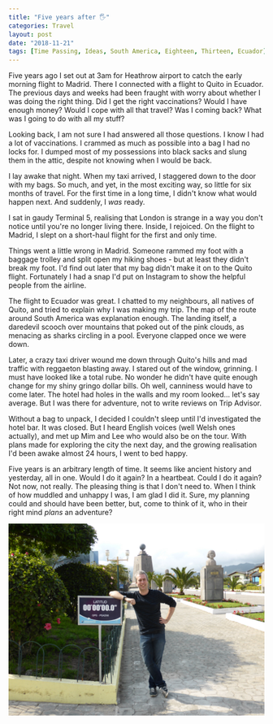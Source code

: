 ```yaml
---
title: "Five years after 🖐"
categories: Travel
layout: post
date: "2018-11-21"
tags: [Time Passing, Ideas, South America, Eighteen, Thirteen, Ecuador]
---
```


Five years ago I set out at 3am for Heathrow airport to catch the early morning flight to Madrid. There I connected with a flight to Quito in Ecuador. The previous days and weeks had been fraught with worry about whether I was doing the right thing. Did I get the right vaccinations? Would I have enough money? Would I cope with all that travel? Was I coming back? What was I going to do with all my stuff?

Looking back, I am not sure I had answered all those questions. I know I had a lot of vaccinations. I crammed as much as possible into a bag I had no locks for. I dumped most of my possessions into black sacks and slung them in the attic, despite not knowing when I would be back.

I lay awake that night. When my taxi arrived, I staggered down to the door with my bags. So much, and yet, in the most exciting way, so little for six months of travel. For the first time in a long time, I didn't know what would happen next. And suddenly, I *was* ready.

I sat in gaudy Terminal 5, realising that London is strange in a way you don't notice until you're no longer living there. Inside, I rejoiced. On the flight to Madrid, I slept on a short-haul flight for the first and only time.

Things went a little wrong in Madrid. Someone rammed my foot with a baggage trolley and split open my hiking shoes - but at least they didn't break my foot. I'd find out later that my bag didn't make it on to the Quito flight. Fortunately I had a snap I'd put on Instagram to show the helpful people from the airline. 

The flight to Ecuador was great. I chatted to my neighbours, all natives of Quito, and tried to explain why I was making my trip. The map of the route around South America was explanation enough. The landing itself, a daredevil scooch over mountains that poked out of the pink clouds, as menacing as sharks circling in a pool. Everyone clapped once we were down.

Later, a crazy taxi driver wound me down through Quito's hills and mad traffic with reggaeton blasting away. I stared out of the window, grinning. I must have looked like a total rube. No wonder he didn't have quite enough change for my shiny gringo dollar bills. Oh well, canniness would have to come later. The hotel had holes in the walls and my room looked... let's say average. But I was there for adventure, not to write reviews on Trip Advisor.

Without a bag to unpack, I decided I couldn't sleep until I'd investigated the hotel bar. It was closed. But I heard English voices (well Welsh ones actually), and met up Mim and Lee who would also be on the tour. With plans made for exploring the city the next day, and the growing realisation I'd been awake almost 24 hours, I went to bed happy.

Five years is an arbitrary length of time. It seems like ancient history and yesterday, all in one. Would I do it again? In a heartbeat. Could I do it again? Not now, not really. The pleasing thing is that I don't need to. When I think of how muddled and unhappy I was, I am glad I did it. Sure, my planning could and should have been better, but, come to think of it, who in their right mind *plans* an adventure?

![](/assets/images/south_america/part_1/04.jpg)